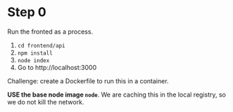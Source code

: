 # Step 0

Run the fronted as a process.

1. `cd frontend/api`
2. `npm install`
3. `node index`
4. Go to http://localhost:3000

Challenge: create a Dockerfile to run this in a container.

__USE the base node image `node`__.
We are caching this in the local registry, so we do not kill the
network.
